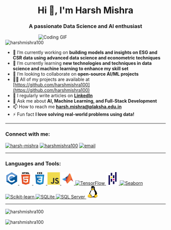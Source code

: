 <h1 align="center">Hi 👋, I'm Harsh Mishra</h1>
<h3 align="center">A passionate Data Science and AI enthusiast</h3>

<p align="left"> 
  <img src="https://media.tenor.com/2uyENRmiUt0AAAAC/coding.gif" alt="Coding GIF" width="400" align="right"/>
</p>

<p align="left"> <img src="https://komarev.com/ghpvc/?username=harshmishra100&label=Profile%20views&color=0e75b6&style=flat" alt="harshmishra100" /> </p>

- 🔭 I’m currently working on **building models and insights on ESG and CSR data using advanced data science and econometric techniques**
- 🌱 I’m currently learning **new technologies and techniques in data science and machine learning to enhance my skill set**  
- 👯 I’m looking to collaborate on **open-source AI/ML projects**
- 👨‍💻 All of my projects are available at [https://github.com/harshmishra100](https://github.com/harshmishra100)
- 📝 I regularly write articles on **[LinkedIn](https://www.linkedin.com/in/harsh-mishra-04b430251/)**
- 💬 Ask me about **AI, Machine Learning, and Full-Stack Development**
- 📫 How to reach me **harsh.mishra@plaksha.edu.in**
- ⚡ Fun fact **I love solving real-world problems using data!**

---

<h3 align="left">Connect with me:</h3>
<p align="left">
<a href="https://linkedin.com/in/harsh-mishra-04b430251" target="blank"><img align="center" src="https://cdn.jsdelivr.net/npm/simple-icons@3.0.1/icons/linkedin.svg" alt="harsh-mishra" height="30" width="40" /></a>
<a href="https://github.com/harshmishra100" target="blank"><img align="center" src="https://cdn.jsdelivr.net/npm/simple-icons@3.0.1/icons/github.svg" alt="harshmishra100" height="30" width="40" /></a>
<a href="mailto:harsh.mishra@plaksha.edu.in" target="blank"><img align="center" src="https://cdn.jsdelivr.net/npm/simple-icons@3.0.1/icons/gmail.svg" alt="email" height="30" width="40" /></a>
</p>

---

<h3 align="left">Languages and Tools:</h3>
<p align="left">
  <a href="https://www.cplusplus.com" target="_blank"> <img src="https://raw.githubusercontent.com/devicons/devicon/master/icons/c/c-original.svg" alt="C" width="40" height="40"/> </a>
  <a href="https://html.spec.whatwg.org/multipage/" target="_blank"> <img src="https://raw.githubusercontent.com/devicons/devicon/master/icons/html5/html5-original-wordmark.svg" alt="HTML" width="40" height="40"/> </a>
  <a href="https://www.w3.org/Style/CSS/Overview.en.html" target="_blank"> <img src="https://raw.githubusercontent.com/devicons/devicon/master/icons/css3/css3-original-wordmark.svg" alt="CSS" width="40" height="40"/> </a>
  <a href="https://www.javascript.com/" target="_blank"> <img src="https://raw.githubusercontent.com/devicons/devicon/master/icons/javascript/javascript-original.svg" alt="JavaScript" width="40" height="40"/> </a>
  <a href="https://www.mathworks.com/products/matlab.html" target="_blank"> <img src="https://raw.githubusercontent.com/devicons/devicon/master/icons/matlab/matlab-original.svg" alt="MATLAB" width="40" height="40"/> </a>
  <a href="https://www.tensorflow.org/" target="_blank"> <img src="https://www.vectorlogo.zone/logos/tensorflow/tensorflow-icon.svg" alt="TensorFlow" width="40" height="40"/> </a>
  <a href="https://pandas.pydata.org/" target="_blank"> <img src="https://raw.githubusercontent.com/devicons/devicon/master/icons/pandas/pandas-original.svg" alt="Pandas" width="40" height="40"/> </a>
  <a href="https://seaborn.pydata.org/" target="_blank"> <img src="https://seaborn.pydata.org/_images/logo-tall-lightbg.svg" alt="Seaborn" width="40" height="40"/> </a>
  <a href="https://scikit-learn.org/" target="_blank"> <img src="https://upload.wikimedia.org/wikipedia/commons/0/05/Scikit_learn_logo_small.svg" alt="Scikit-learn" width="40" height="40"/> </a>
  <a href="https://www.sqlite.org/" target="_blank"> <img src="https://www.vectorlogo.zone/logos/sqlite/sqlite-icon.svg" alt="SQLite" width="40" height="40"/> </a>
  <a href="https://www.microsoft.com/en-us/sql-server" target="_blank"> <img src="https://www.svgrepo.com/show/303229/microsoft-sql-server-logo.svg" alt="SQL Server" width="40" height="40"/> </a>
  <a href="https://www.linux.org/" target="_blank"> <img src="https://raw.githubusercontent.com/devicons/devicon/master/icons/linux/linux-original.svg" alt="Linux" width="40" height="40"/> </a>
</p>

---

<p><img align="center" src="https://github-readme-stats.vercel.app/api?username=harshmishra100&show_icons=true&locale=en" alt="harshmishra100" /></p>

<p><img align="center" src="https://github-readme-streak-stats.herokuapp.com/?user=harshmishra100&" alt="harshmishra100" /></p>
